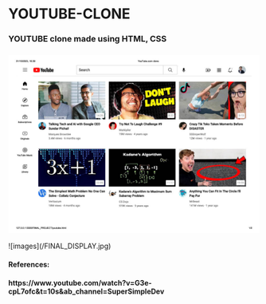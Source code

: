 # YOUTUBE-CLONE
<h3>YOUTUBE clone made using HTML, CSS<h3></h3>
<p align="center">
  <img src="FINAL_DISPLAY.jpg">
</p>
![images](/FINAL_DISPLAY.jpg)
<h4>References: <h4>
<p>https://www.youtube.com/watch?v=G3e-cpL7ofc&t=10s&ab_channel=SuperSimpleDev</p>
